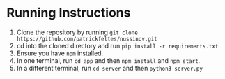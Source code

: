 # Running Instructions
1. Clone the repository by running `git clone https://github.com/patrickfeltes/nussinov.git`
2. cd into the cloned directory and run `pip install -r requirements.txt`
3. Ensure you have `npm` installed. 
4. In one terminal, run `cd app` and then `npm install` and `npm start`.
5. In a different terminal, run `cd server` and then `python3 server.py`
